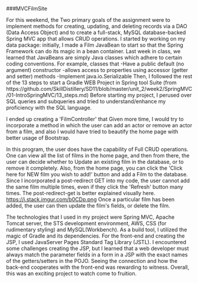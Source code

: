 ###MVCFilmSite

<p>For this weekend, the Two primary goals of the assignment were to implement methods for creating, updating, and deleting records via a DAO (Data Access Object) and to create a full-stack, MySQL database-backed Spring MVC app that allows CRUD operations. I started by working on my data package: initially, I made a Film JavaBean to start so that the  Spring Framework can do its magic in a bean container. Last week in class, we learned that JavaBeans are simply Java classes which adhere to certain coding conventions. For example, classes that
                   -Have a public default (no argument) constructor
                   -allows access to properties using accessor (getter and setter) methods
                    -Implement java.io.Serializable
Then, I followed the rest of the 13 steps to start a Gradle WEB Project in Spring tool Suite (from https://github.com/SkillDistillery/SD11/blob/master/unit_2/week2/SpringMVC/01-IntroSpringMVC/13_steps.md) Before starting my project, I perused over SQL queries and subqueries and tried to understand/enhance my proficiency with the SQL language.  </p>

  I ended up creating a 'FilmController' that 
  Given more time, I would try to incorporate a method in which the user can add an actor or remove an actor from a film, and also I would have tried to beautify the home page with better usage of Bootstrap. 
  
  
  In this program, the user does have the capability of Full CRUD operations. One can view all the list of films in the home page, and then from there, the user can decide whether to Update an existing film in the database, or to remove it completely. Also, from the home page, you can click the 'Click here for NEW film you wish to add!' button and add a Film to the database. Since I incorporated a post-redirect GET into my code, the user cannot add the same film multiple times, even if they click the 'Refresh' button many times. The post-redirect-get is better explained visually here. https://i.stack.imgur.com/b0CDp.png   Once a particular film has been added, the user can then update the film's fields, or delete the film.  
  
  The technologies that I used in my project were Spring MVC, Apache Tomcat server,  the STS development environment, AWS, CSS (for rudimentary styling) and MySQL(Workbench). As a build tool, I utilized the magic of Gradle and its dependencies. For the front-end and creating the JSP, I used JavaServer Pages Standard Tag Library (JSTL). I encountered some challenges creating the JSP, but I learned that a web developer must always match the parameter fields in a form in a JSP with the exact names of the getters/setters in the POJO. Seeing the connection and how the back-end cooperates with the front-end was rewarding to witness. Overall, this was an exciting project to watch come to fruition.  

